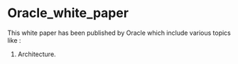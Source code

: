 # Oracle_white_paper

This white paper has been published by Oracle which include various topics like :

1. Architecture.

